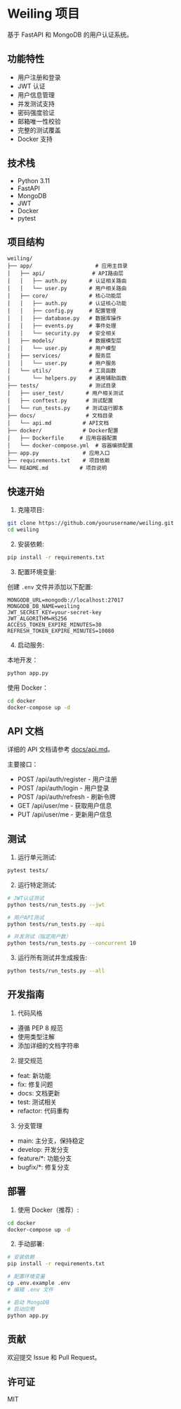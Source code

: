 # Weiling 项目

基于 FastAPI 和 MongoDB 的用户认证系统。

## 功能特性

- 用户注册和登录
- JWT 认证
- 用户信息管理
- 并发测试支持
- 密码强度验证
- 邮箱唯一性校验
- 完整的测试覆盖
- Docker 支持

## 技术栈

- Python 3.11
- FastAPI
- MongoDB
- JWT
- Docker
- pytest

## 项目结构

```
weiling/
├── app/                    # 应用主目录
│   ├── api/               # API路由层
│   │   ├── auth.py       # 认证相关路由
│   │   └── user.py       # 用户相关路由
│   ├── core/             # 核心功能层
│   │   ├── auth.py       # 认证核心功能
│   │   ├── config.py     # 配置管理
│   │   ├── database.py   # 数据库操作
│   │   ├── events.py     # 事件处理
│   │   └── security.py   # 安全相关
│   ├── models/           # 数据模型层
│   │   └── user.py       # 用户模型
│   ├── services/         # 服务层
│   │   └── user.py       # 用户服务
│   └── utils/            # 工具函数
│       └── helpers.py    # 通用辅助函数
├── tests/                # 测试目录
│   ├── user_test/       # 用户相关测试
│   ├── conftest.py      # 测试配置
│   └── run_tests.py     # 测试运行脚本
├── docs/                # 文档目录
│   └── api.md          # API文档
├── docker/             # Docker配置
│   ├── Dockerfile     # 应用容器配置
│   └── docker-compose.yml  # 容器编排配置
├── app.py              # 应用入口
├── requirements.txt    # 项目依赖
└── README.md          # 项目说明
```

## 快速开始

1. 克隆项目:

```bash
git clone https://github.com/yourusername/weiling.git
cd weiling
```

2. 安装依赖:

```bash
pip install -r requirements.txt
```

3. 配置环境变量:

创建 `.env` 文件并添加以下配置:

```env
MONGODB_URL=mongodb://localhost:27017
MONGODB_DB_NAME=weiling
JWT_SECRET_KEY=your-secret-key
JWT_ALGORITHM=HS256
ACCESS_TOKEN_EXPIRE_MINUTES=30
REFRESH_TOKEN_EXPIRE_MINUTES=10080
```

4. 启动服务:

本地开发：
```bash
python app.py
```

使用 Docker：
```bash
cd docker
docker-compose up -d
```

## API 文档

详细的 API 文档请参考 [docs/api.md](docs/api.md)。

主要接口：
- POST /api/auth/register - 用户注册
- POST /api/auth/login - 用户登录
- POST /api/auth/refresh - 刷新令牌
- GET /api/user/me - 获取用户信息
- PUT /api/user/me - 更新用户信息

## 测试

1. 运行单元测试:

```bash
pytest tests/
```

2. 运行特定测试:

```bash
# JWT认证测试
python tests/run_tests.py --jwt

# 用户API测试
python tests/run_tests.py --api

# 并发测试（指定用户数）
python tests/run_tests.py --concurrent 10
```

3. 运行所有测试并生成报告:

```bash
python tests/run_tests.py --all
```

## 开发指南

1. 代码风格
- 遵循 PEP 8 规范
- 使用类型注解
- 添加详细的文档字符串

2. 提交规范
- feat: 新功能
- fix: 修复问题
- docs: 文档更新
- test: 测试相关
- refactor: 代码重构

3. 分支管理
- main: 主分支，保持稳定
- develop: 开发分支
- feature/*: 功能分支
- bugfix/*: 修复分支

## 部署

1. 使用 Docker（推荐）:

```bash
cd docker
docker-compose up -d
```

2. 手动部署:

```bash
# 安装依赖
pip install -r requirements.txt

# 配置环境变量
cp .env.example .env
# 编辑 .env 文件

# 启动 MongoDB
# 启动应用
python app.py
```

## 贡献

欢迎提交 Issue 和 Pull Request。

## 许可证

MIT 